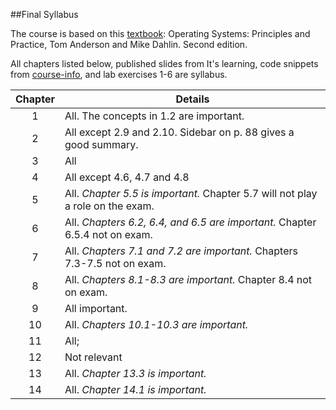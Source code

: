 ##Final Syllabus

The course is based on this [textbook](http://www.recursivebooks.com): 
Operating Systems: Principles and Practice, Tom Anderson and Mike Dahlin. Second edition.

All chapters listed below, published slides from It's learning, code snippets from [course-info](https://github.com/uis-dat320-fall18/course-info/tree/master/src), and lab exercises 1-6 are syllabus. 

| Chapter | Details                                                                           |
|:-------:|-----------------------------------------------------------------------------------|
| 1       | All. The concepts in 1.2 are important.                                           |
| 2       | All except 2.9 and 2.10. Sidebar on p. 88 gives a good summary.                   |
| 3       | All                                                                               |
| 4       | All  except 4.6, 4.7 and 4.8                                                                             |
| 5       | All. *Chapter 5.5 is important.* Chapter 5.7 will not play a role on the exam.    |
| 6       | All. *Chapters 6.2, 6.4, and 6.5 are important.* Chapter 6.5.4 not on exam.       |
| 7       | All. *Chapters 7.1 and 7.2 are important.* Chapters 7.3-7.5 not on exam.          |
| 8       | All. *Chapters 8.1-8.3 are important.* Chapter 8.4 not on exam.                   |
| 9       | All important.                                                                    |
| 10      | All. *Chapters 10.1-10.3 are important.*                                          |
| 11      | All;                                                                              |
| 12      | Not relevant                                                                      |
| 13      | All. *Chapter 13.3 is important.*                                                 |
| 14      | All. *Chapter 14.1 is important.*                                                 |

